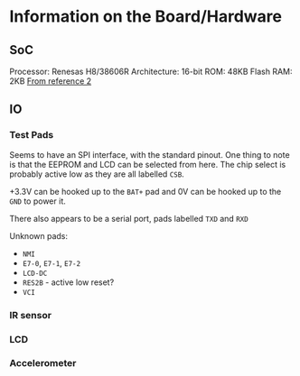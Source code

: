 # Information on the Board/Hardware

## SoC
Processor: Renesas H8/38606R
Architecture: 16-bit
ROM: 48KB Flash
RAM: 2KB
[From reference 2](../README.md#References)

## IO

### Test Pads
Seems to have an SPI interface, with the standard pinout.
One thing to note is that the EEPROM and LCD can be selected from here.
The chip select is probably active low as they are all labelled `CSB`.

+3.3V can be hooked up to the `BAT+` pad and 0V can be hooked up to the `GND` to power it.

There also appears to be a serial port, pads labelled `TXD` and `RXD`

Unknown pads:
- `NMI`
- `E7-0`, `E7-1`, `E7-2`
- `LCD-DC`
- `RES2B` - active low reset?
- `VCI`

### IR sensor

### LCD 

### Accelerometer

